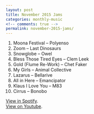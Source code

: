 ```yaml
---
layout: post
title: November 2015 Jams
categories: monthly-music
<!-- comments: true -->
permalink: november-2015-jams/
---
```


1. Moona Festival – Polyenso
2. Zoom – Last Dinosaurs
3. Snowglobe – Owel
4. Bless Those Tired Eyes – Clem Leek
5. Gold (Flume Re-Work) – Chet Faker
6. My Girls – Animal Collective
7. Lazarus – Bellarive
8. All in Here – Emancipator
9. Klaus I Love You – M83
10. Cirrus – Bonobo

[View in Spotify][spotify].  
[View on Youtube][youtube].

[spotify]: https://open.spotify.com/user/fred.hohman/playlist/4O8s9Ob9hhKUK9wxFGE9bd "View in Spotify."
[youtube]: https://www.youtube.com/playlist?list=PL7t4sFPlrvYXikmWNmiZsjtUB-1sFUqme "View on Youtube."